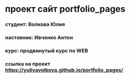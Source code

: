 # проект сайт portfolio_pages
### **студент**:  Волкова Юлия
### **наставник**: Ивченко Антон
### **курс**: продвинутый курс по WEB
### **ссылка на проект**   https://yuliyavolkova.github.io/portfolio_pages/ 
